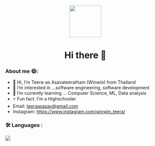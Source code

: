  ### 
 
 <div id="header" align="center">
  <img src="https://media1.giphy.com/media/2IudUHdI075HL02Pkk/giphy.gif" width="100" height = "auto"/>
 <h1>Hi there 👋</h1>
</div>

### About me 😄:

- 👋 Hi, I’m Teera-as Asavateeratham (Winwin) from Thailand
- 👀 I’m interested in ...software engineering, software development
- 🌱 I’m currently learning ... Computer Science, ML, Data analysis
- ⚡ Fun fact: I'm a Highschooler 
- Email: teeraasasav@gmail.com
- Instagram: https://www.instagram.com/winwin_teera/
### :hammer_and_wrench: Languages :
<img src="https://github-readme-stats.vercel.app/api/top-langs?username=winwin2671&theme=dark">

